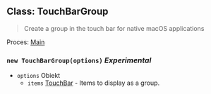 ## Class: TouchBarGroup

> Create a group in the touch bar for native macOS applications

Proces: [Main](../tutorial/quick-start.md#main-process)

### `new TouchBarGroup(options)` *Experimental*

* `options` Obiekt 
  * `items` [TouchBar](touch-bar.md) - Items to display as a group.
